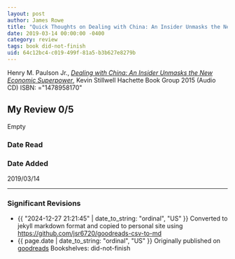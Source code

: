 ```yaml
---
layout: post
author: James Rowe
title: "Quick Thoughts on Dealing with China: An Insider Unmasks the New Economic Superpower"
date: 2019-03-14 00:00:00 -0400
category: review
tags: book did-not-finish
uid: 64c12bc4-c019-499f-81a5-b3b627e8279b
---
```


Henry M. Paulson Jr., *[Dealing with China: An Insider Unmasks the New Economic Superpower](https://www.goodreads.com/book/show/29764076)*, Kevin Stillwell Hachette Book Group 2015 (Audio CD) ISBN: ="1478958170"

## My Review 0/5

Empty

### Date Read


### Date Added
2019/03/14

---

### Significant Revisions

- {{ "2024-12-27 21:21:45" | date_to_string: "ordinal", "US" }} Converted to jekyll markdown format and copied to personal site using <https://github.com/jsr6720/goodreads-csv-to-md>
- {{ page.date | date_to_string: "ordinal", "US" }} Originally published on [goodreads](https://www.goodreads.com) Bookshelves: did-not-finish